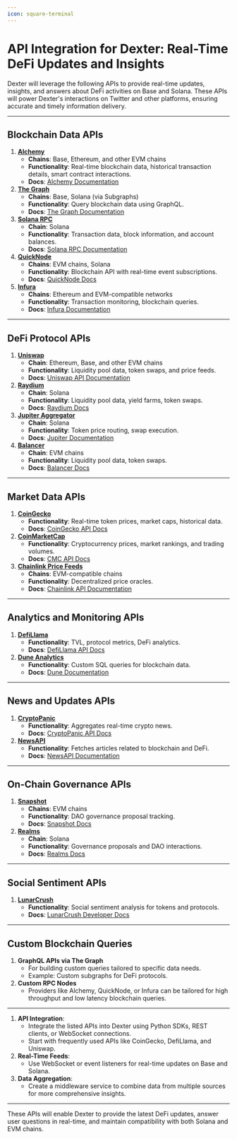 ```yaml
---
icon: square-terminal
---
```


# API Integration for Dexter: Real-Time DeFi Updates and Insights

Dexter will leverage the following APIs to provide real-time updates, insights, and answers about DeFi activities on Base and Solana. These APIs will power Dexter's interactions on Twitter and other platforms, ensuring accurate and timely information delivery.

***

## Blockchain Data APIs

1. [**Alchemy**](https://www.alchemy.com/)
   * **Chains**: Base, Ethereum, and other EVM chains
   * **Functionality**: Real-time blockchain data, historical transaction details, smart contract interactions.
   * **Docs**: [Alchemy Documentation](https://docs.alchemy.com/)
2. [**The Graph**](https://thegraph.com/)
   * **Chains**: Base, Solana (via Subgraphs)
   * **Functionality**: Query blockchain data using GraphQL.
   * **Docs**: [The Graph Documentation](https://thegraph.com/docs/)
3. [**Solana RPC**](https://docs.solana.com/developing/clients/jsonrpc-api)
   * **Chain**: Solana
   * **Functionality**: Transaction data, block information, and account balances.
   * **Docs**: [Solana RPC Documentation](https://docs.solana.com/)
4. [**QuickNode**](https://www.quicknode.com/)
   * **Chains**: EVM chains, Solana
   * **Functionality**: Blockchain API with real-time event subscriptions.
   * **Docs**: [QuickNode Docs](https://www.quicknode.com/docs)
5. [**Infura**](https://infura.io/)
   * **Chains**: Ethereum and EVM-compatible networks
   * **Functionality**: Transaction monitoring, blockchain queries.
   * **Docs**: [Infura Documentation](https://docs.infura.io/)

***

## DeFi Protocol APIs

1. [**Uniswap**](https://docs.uniswap.org/)
   * **Chain**: Ethereum, Base, and other EVM chains
   * **Functionality**: Liquidity pool data, token swaps, and price feeds.
   * **Docs**: [Uniswap API Documentation](https://docs.uniswap.org/)
2. [**Raydium**](https://docs.raydium.io/)
   * **Chain**: Solana
   * **Functionality**: Liquidity pool data, yield farms, token swaps.
   * **Docs**: [Raydium Docs](https://docs.raydium.io/)
3. [**Jupiter Aggregator**](https://jup.ag/docs)
   * **Chain**: Solana
   * **Functionality**: Token price routing, swap execution.
   * **Docs**: [Jupiter Documentation](https://jup.ag/docs)
4. [**Balancer**](https://docs.balancer.fi/)
   * **Chain**: EVM chains
   * **Functionality**: Liquidity pool data, token swaps.
   * **Docs**: [Balancer Docs](https://docs.balancer.fi/)

***

## Market Data APIs

1. [**CoinGecko**](https://www.coingecko.com/en/api)
   * **Functionality**: Real-time token prices, market caps, historical data.
   * **Docs**: [CoinGecko API Docs](https://www.coingecko.com/en/api/documentation)
2. [**CoinMarketCap**](https://coinmarketcap.com/api/)
   * **Functionality**: Cryptocurrency prices, market rankings, and trading volumes.
   * **Docs**: [CMC API Docs](https://coinmarketcap.com/api/documentation/v1/)
3. [**Chainlink Price Feeds**](https://docs.chain.link/)
   * **Chains**: EVM-compatible chains
   * **Functionality**: Decentralized price oracles.
   * **Docs**: [Chainlink API Documentation](https://docs.chain.link/)

***

## Analytics and Monitoring APIs

1. [**DefiLlama**](https://docs.llama.fi/)
   * **Functionality**: TVL, protocol metrics, DeFi analytics.
   * **Docs**: [DefiLlama API Docs](https://docs.llama.fi/)
2. [**Dune Analytics**](https://dune.com/docs/)
   * **Functionality**: Custom SQL queries for blockchain data.
   * **Docs**: [Dune Documentation](https://dune.com/docs/)

***

## News and Updates APIs

1. [**CryptoPanic**](https://cryptopanic.com/developer/)
   * **Functionality**: Aggregates real-time crypto news.
   * **Docs**: [CryptoPanic API Docs](https://cryptopanic.com/developer/)
2. [**NewsAPI**](https://newsapi.org/)
   * **Functionality**: Fetches articles related to blockchain and DeFi.
   * **Docs**: [NewsAPI Documentation](https://newsapi.org/docs)

***

## On-Chain Governance APIs

1. [**Snapshot**](https://docs.snapshot.org/)
   * **Chains**: EVM chains
   * **Functionality**: DAO governance proposal tracking.
   * **Docs**: [Snapshot Docs](https://docs.snapshot.org/)
2. [**Realms**](https://docs.realms.today/)
   * **Chain**: Solana
   * **Functionality**: Governance proposals and DAO interactions.
   * **Docs**: [Realms Docs](https://docs.realms.today/)

***

## Social Sentiment APIs

1. [**LunarCrush**](https://lunarcrush.com/developers)
   * **Functionality**: Social sentiment analysis for tokens and protocols.
   * **Docs**: [LunarCrush Developer Docs](https://lunarcrush.com/developers)

***

## Custom Blockchain Queries

1. **GraphQL APIs via The Graph**
   * For building custom queries tailored to specific data needs.
   * Example: Custom subgraphs for DeFi protocols.
2. **Custom RPC Nodes**
   * Providers like Alchemy, QuickNode, or Infura can be tailored for high throughput and low latency blockchain queries.

***

1. **API Integration**:
   * Integrate the listed APIs into Dexter using Python SDKs, REST clients, or WebSocket connections.
   * Start with frequently used APIs like CoinGecko, DefiLlama, and Uniswap.
2. **Real-Time Feeds**:
   * Use WebSocket or event listeners for real-time updates on Base and Solana.
3. **Data Aggregation**:
   * Create a middleware service to combine data from multiple sources for more comprehensive insights.

***

These APIs will enable Dexter to provide the latest DeFi updates, answer user questions in real-time, and maintain compatibility with both Solana and EVM chains.
